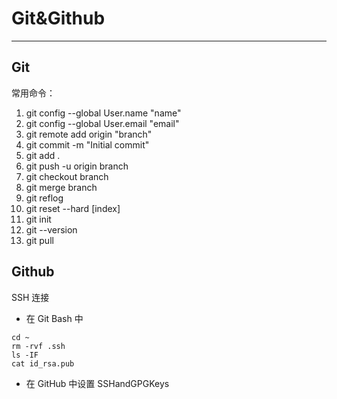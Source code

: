 # Git&Github

---

## Git

常用命令：

1. git config --global User.name "name"
2. git config --global User.email "email"
3. git remote add origin "branch"
4. git commit -m "Initial commit"
5. git add .
6. git push -u origin branch
7. git checkout branch
8. git merge branch
9. git reflog
10. git reset --hard [index]
11. git init
12. git --version
13. git pull

## Github

SSH 连接

- 在 Git Bash 中

```shell
cd ~
rm -rvf .ssh
ls -IF
cat id_rsa.pub
```

- 在 GitHub 中设置 SSHandGPGKeys
